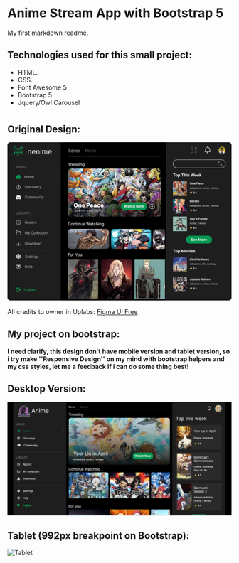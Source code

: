 
# Anime Stream App with Bootstrap 5

My first markdown readme.

## Technologies used for this small project:

* HTML.
* CSS.
* Font Awesome 5
* Bootstrap 5
* Jquery/Owl Carousel
#

## Original Design:

![Sylvanas original](./design/attachment.jpg)

All credits to owner in Uplabs: [Figma UI Free](https://www.uplabs.com/posts/nenime-web-application-for-anime-lovers)


## My project on bootstrap:

**I need clarify, this design don't have mobile version and tablet version, so i try make ''Responsive Design'' on my mind with bootstrap helpers and my css styles, let me a feedback if i can do some thing best!**

## Desktop Version:

![Desktop](./design/desktop.png)

## Tablet (992px breakpoint on Bootstrap):

![Tablet](./design/tablet.png)




